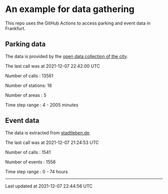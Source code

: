 # An example for data gathering

This repo uses the GitHub Actions to access parking and event data in Frankfurt.

## Parking data
The data is provided by the [open data collection of the city](https://www.offenedaten.frankfurt.de/).

The last call was at 2021-12-07 22:42:00 UTC

Number of calls   : 13561

Number of stations:    18

Number of areas   :     5

Time step range   :     4 -  2005 minutes


## Event data
The data is extracted from [stadtleben.de](https://stadtleben.de/frankfurt/).

The last call was at 2021-12-07 21:24:53 UTC

Number of calls   : 1541

Number of events  : 1556

Time step range   :    0 -   74 hours


----

Last updated at 2021-12-07 22:44:56 UTC
